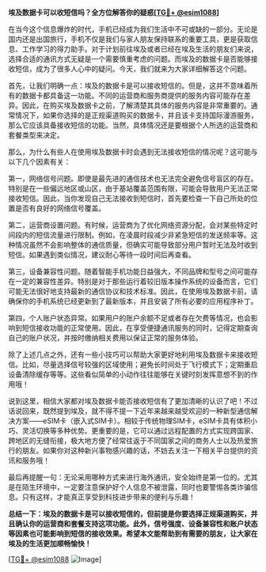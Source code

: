 **埃及数据卡可以收短信吗？全方位解答你的疑惑[[TG💪+ @esim1088](https://t.me/s/esim1088)]**

在当今这个信息爆炸的时代，手机已经成为我们生活中不可或缺的一部分。无论是国内还是出国旅行，手机不仅是我们与家人朋友保持联系的重要工具，更是获取信息、工作学习的得力助手。对于计划前往埃及或者已经在埃及生活的朋友们来说，选择合适的通讯方式无疑是一个需要慎重考虑的问题。而埃及的数据卡是否能够接收短信，成为了很多人心中的疑问。今天，我们就来为大家详细解答这个问题。

首先，让我们明确一点：埃及的数据卡是可以接收短信的。但是，这并不意味着所有的数据卡都具备这一功能。不同的运营商和服务商提供的服务内容可能存在差异。因此，在购买埃及数据卡之前，了解清楚其具体的服务内容是非常重要的。通常情况下，如果你选择的是正规渠道购买的数据卡，并且该卡支持国际漫游服务，那么它应该具备接收短信的功能。当然，具体情况还是要根据个人所选的运营商和套餐类型来决定。

那么，为什么有些人在使用埃及数据卡时会遇到无法接收短信的情况呢？这可能与以下几个因素有关：

第一，网络信号问题。即使是最先进的通信技术也无法完全避免信号盲区的存在。特别是在一些偏远地区或山区，由于基站覆盖范围有限，可能会导致用户无法正常接收短信。因此，当你发现自己无法接收到短信时，首先要检查一下自己所处的位置是否有良好的网络信号覆盖。

第二，运营商设置问题。有时候，运营商为了优化网络资源分配，会对某些特定时间段内的短信流量进行限制。例如，在凌晨时段减少非紧急短信的发送频率等。这种情况虽然不会影响整体的通信质量，但确实可能导致部分用户暂时无法及时收到短信。如果遇到类似情况，建议耐心等待一段时间后再查看。

第三，设备兼容性问题。随着智能手机功能日益强大，不同品牌和型号之间可能存在一定的兼容性差异。特别是对于那些运行着较旧版本操作系统的设备而言，它们可能无法很好地支持最新的通信协议和技术标准。因此，在使用埃及数据卡前，请确保你的手机系统已经更新到了最新版本，并且安装了所有必要的应用程序补丁。

第四，个人账户状态异常。如果用户的账户余额不足或者存在欠费等情况，也会影响到短信接收功能的正常使用。因此，在享受便捷通讯服务的同时，记得定期查询自己的账户状况，并按时缴纳相关费用以保证正常的服务体验。

除了上述几点之外，还有一些小技巧可以帮助大家更好地利用埃及数据卡来接收短信。比如，尽量选择信号较强的区域使用；避免长时间处于飞行模式下；定期重启设备清除缓存等等。这些看似简单的小动作往往能够在关键时刻发挥意想不到的作用哦！

说到这里，相信大家都对埃及数据卡能否接收短信有了更加清晰的认识了吧！不过话说回来，既然提到埃及，就不得不提一下近年来越来越受欢迎的一种新型通信解决方案——eSIM卡（嵌入式SIM卡）。相较于传统物理SIM卡，eSIM卡具有体积小巧、灵活切换等多种优势。更重要的是，它可以通过远程配置的方式实现跨国家、跨地区的无缝衔接，极大地方便了经常往返于不同国家之间的商务人士以及热爱旅行的朋友。如果你对这种新兴事物感兴趣的话，不妨去关注一下相关平台提供的资讯和服务哦！

最后再提醒一句：无论采用哪种方式来进行海外通讯，安全始终是第一位的。尤其是在陌生环境中，一定要注意保护好个人信息不被泄露，同时也要警惕各类诈骗信息。只有这样，才能真正享受到科技进步带来的便利与乐趣！

**总结一下：埃及的数据卡是可以接收短信的，但前提是你要选择正规渠道购买，并且确认你的运营商和套餐支持这项功能。此外，信号强度、设备兼容性和账户状态等因素也可能影响到短信的接收效果。希望本文能帮助到有需要的朋友，让大家在埃及的生活更加顺畅愉快！**

[[TG💪+ @esim1088](https://t.me/s/esim1088) ![Image](https://i.postimg.cc/4NQfJmqS/Snipaste-2025-05-13-00-14-12.png)]